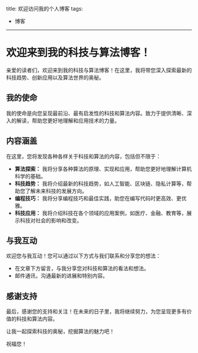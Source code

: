 title: 欢迎访问我的个人博客
tags:
  - 博客
---

# 欢迎来到我的科技与算法博客！

亲爱的读者们，欢迎来到我的科技与算法博客！在这里，我将带您深入探索最新的科技趋势、创新应用以及算法世界的奥秘。

## 我的使命

我的使命是向您呈现最前沿、最有启发性的科技和算法内容。致力于提供清晰、深入的解读，帮助您更好地理解和应用技术的力量。

## 内容涵盖

在这里，您将发现各种各样关于科技和算法的内容，包括但不限于：

- **算法探索：** 我将分享各种算法的原理、实现和应用，帮助您更好地理解计算机科学的基础。
- **科技趋势：** 我将介绍最新的科技趋势，如人工智能、区块链、隐私计算等，帮助您了解未来科技的发展方向。
- **编程技巧：** 我将分享编程技巧和最佳实践，助您在编写代码时更高效、更优雅。
- **科技应用：** 我将介绍科技在各个领域的应用案例，如医疗、金融、教育等，展示科技对社会的影响和改变。

## 与我互动

欢迎您与我互动！您可以通过以下方式与我们联系和分享您的想法：

- 在文章下方留言，与我分享您对科技和算法的看法和想法。
- 邮件通讯，沟通最新的进展和特别内容。

## 感谢支持

最后，感谢您的支持和关注！在未来的日子里，我将继续努力，为您呈现更多有价值的科技和算法内容。

让我一起探索科技的奥秘，挖掘算法的魅力吧！

祝福您！
